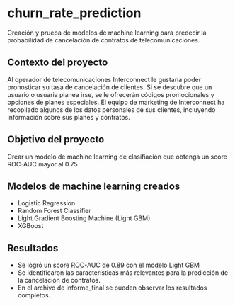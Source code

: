 # churn_rate_prediction
Creación y prueba de modelos de machine learning para predecir la probabilidad de cancelación de contratos de telecomunicaciones.

## Contexto del proyecto
Al operador de telecomunicaciones Interconnect le gustaría poder pronosticar su tasa de cancelación de clientes. Si se descubre que un usuario o usuaria planea irse, se le ofrecerán códigos promocionales y opciones de planes especiales. El equipo de marketing de Interconnect ha recopilado algunos de los datos personales de sus clientes, incluyendo información sobre sus planes y contratos.

## Objetivo del proyecto
Crear un modelo de machine learning de clasifiación que obtenga un score ROC-AUC mayor al 0.75

## Modelos de machine learning creados
- Logistic Regression
- Random Forest Classifier
- Light Gradient Boosting Machine (Light GBM)
- XGBoost

## Resultados
- Se logró un score ROC-AUC de 0.89 con el modelo Light GBM
- Se identificaron las características más relevantes para la predicción de la cancelación de contratos.
- En el archivo de informe_final se pueden observar los resultados completos.